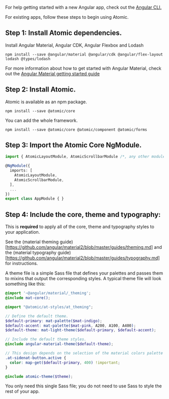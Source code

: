 For help getting started with a new Angular app, check out the [Angular CLI.]( https://cli.angular.io/)

For existing apps, follow these steps to begin using Atomic.

## Step 1: Install Atomic dependencies.
Install Angular Material, Angular CDK, Angular Flexbox and Lodash 
```
npm install --save @angular/material @angular/cdk @angular/flex-layout lodash @types/lodash
```

For more information about how to get started with Angular Material, check out the [Angular Material getting started guide](https://material.angular.io/guide/getting-started)

## Step 2: Install Atomic.
Atomic  is available as an npm package.
```
npm install --save @atomic/core
```

You can add the whole framework.
```
npm install --save @atomic/core @atomic/component @atomic/forms
```

## Step 3: Import the Atomic Core NgModule.
```typescript
import { AtomicLayoutModule, AtomicScrollbarModule /*, any other modules */ } from '@atomic/core';

@NgModule({
  imports: [
    AtomicLayoutModule,
    AtomicScrollbarModule,
  ],
  ...
})
export class AppModule { }
```

## Step 4: Include the core, theme and typography:
This is **required** to apply all of the core, theme and typography styles to your application.

See the (material theming guide)[https://github.com/angular/material2/blob/master/guides/theming.md] and the 
(material typography guide)[https://github.com/angular/material2/blob/master/guides/typography.md] for instructions.

A theme file is a simple Sass file that defines your palettes and passes them to mixins that output the corresponding 
styles. A typical theme file will look something like this:

```scss
@import '~@angular/material/_theming';
@include mat-core();

@import "@atomic/at-styles/at_theming";

// Define the default theme.
$default-primary: mat-palette($mat-indigo);
$default-accent: mat-palette($mat-pink, A200, A100, A400);
$default-theme: mat-light-theme($default-primary, $default-accent);

// Include the default theme styles.
@include angular-material-theme($default-theme);

// This design depends on the selection of the material colors palette
.at-sidenat-button.active {
  color: map-get($default-primary, 400) !important;
}

@include atomic-theme($theme);

```

You only need this single Sass file; you do not need to use Sass to style the rest of your app.